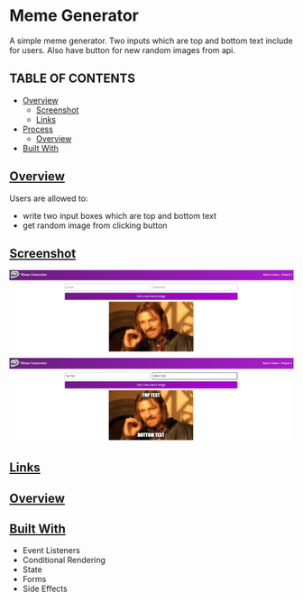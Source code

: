 # Meme Generator

A simple meme generator. Two inputs which are top and bottom text include for users. Also have button for new random images from api.

## TABLE OF CONTENTS

- [Overview](#overview)
  - [Screenshot](#screenshot)
  - [Links](#links)
- [Process](#process)
  - [Overview](#process-overview)
- [Built With](#built-with)

## [Overview](#overview)

Users are allowed to:

- write two input boxes which are top and bottom text
- get random image from clicking button

## [Screenshot](#screenshot)

![Alt text](image.png)
![Alt text](image-1.png)

## [Links](#links)

## [Overview](#process-overview)

## [Built With](#built-with)

- Event Listeners
- Conditional Rendering
- State
- Forms
- Side Effects

